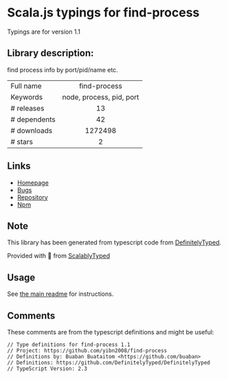 
# Scala.js typings for find-process

Typings are for version 1.1

## Library description:
find process info by port/pid/name etc.

|                    |                 |
| ------------------ | :-------------: |
| Full name          | find-process |
| Keywords           | node, process, pid, port |
| # releases         | 13 |
| # dependents       | 42 |
| # downloads        | 1272498 |
| # stars            | 2 |

## Links
- [Homepage](https://github.com/yibn2008/find-process#readme)
- [Bugs](https://github.com/yibn2008/find-process/issues)
- [Repository](https://github.com/yibn2008/find-process)
- [Npm](https://www.npmjs.com/package/find-process)
    


## Note
This library has been generated from typescript code from [DefinitelyTyped](https://definitelytyped.org).

Provided with :purple_heart: from [ScalablyTyped](https://github.com/oyvindberg/ScalablyTyped)

## Usage
See [the main readme](../../readme.md) for instructions.

## Comments

These comments are from the typescript definitions and might be useful:
```
// Type definitions for find-process 1.1
// Project: https://github.com/yibn2008/find-process
// Definitions by: Buaban Buataitom <https://github.com/buaban>
// Definitions: https://github.com/DefinitelyTyped/DefinitelyTyped
// TypeScript Version: 2.3

```

